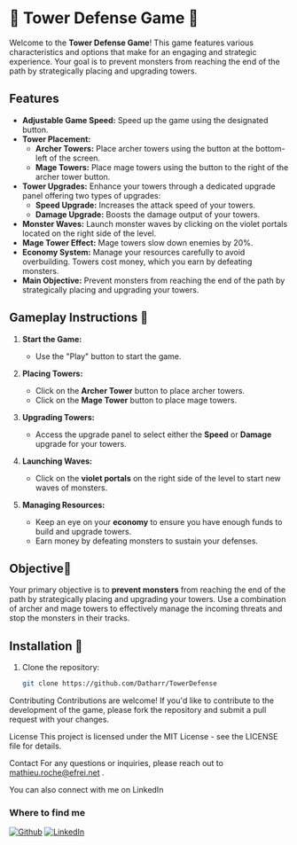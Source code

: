 # 🎯 Tower Defense Game 🎯

Welcome to the **Tower Defense Game**! This game features various characteristics and options that make for an engaging and strategic experience. Your goal is to prevent monsters from reaching the end of the path by strategically placing and upgrading towers.

## Features

- **Adjustable Game Speed:** Speed up the game using the designated button.
- **Tower Placement:**
  - **Archer Towers:** Place archer towers using the button at the bottom-left of the screen.
  - **Mage Towers:** Place mage towers using the button to the right of the archer tower button.
- **Tower Upgrades:** Enhance your towers through a dedicated upgrade panel offering two types of upgrades:
  - **Speed Upgrade:** Increases the attack speed of your towers.
  - **Damage Upgrade:** Boosts the damage output of your towers.
- **Monster Waves:** Launch monster waves by clicking on the violet portals located on the right side of the level.
- **Mage Tower Effect:** Mage towers slow down enemies by 20%.
- **Economy System:** Manage your resources carefully to avoid overbuilding. Towers cost money, which you earn by defeating monsters.
- **Main Objective:** Prevent monsters from reaching the end of the path by strategically placing and upgrading your towers.

## Gameplay Instructions 🔔

1. **Start the Game:**
   - Use the "Play" button to start the game.

2. **Placing Towers:**
   - Click on the **Archer Tower** button to place archer towers.
   - Click on the **Mage Tower** button to place mage towers.

3. **Upgrading Towers:**
   - Access the upgrade panel to select either the **Speed** or **Damage** upgrade for your towers.

4. **Launching Waves:**
   - Click on the **violet portals** on the right side of the level to start new waves of monsters.

5. **Managing Resources:**
   - Keep an eye on your **economy** to ensure you have enough funds to build and upgrade towers.
   - Earn money by defeating monsters to sustain your defenses.

## Objective🤺

Your primary objective is to **prevent monsters** from reaching the end of the path by strategically placing and upgrading your towers. Use a combination of archer and mage towers to effectively manage the incoming threats and stop the monsters in their tracks.

## Installation 🔌

1. Clone the repository:
   ```bash
   git clone https://github.com/Datharr/TowerDefense


Contributing
Contributions are welcome! If you'd like to contribute to the development of the game, please fork the repository and submit a pull request with your changes.

License
This project is licensed under the MIT License - see the LICENSE file for details.

Contact
For any questions or inquiries, please reach out to mathieu.roche@efrei.net .

You can also connect with me on LinkedIn 

<h3>Where to find me</h3>
<p><a href="https://github.com/Datharr" target="_blank"><img alt="Github" src="https://img.shields.io/badge/GitHub-%2312100E.svg?&style=for-the-badge&logo=Github&logoColor=white" /></a> <a href="https://twitter.com/Guibz16" target="_blank"></a> <a href="https://www.linkedin.com/in/mathieu-roche-efrei/" target="_blank"><img alt="LinkedIn" src="https://img.shields.io/badge/linkedin-%230077B5.svg?&style=for-the-badge&logo=linkedin&logoColor=white" /></a> <a href="https://medium.com/@th.guibert" target="_blank">
</p>